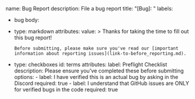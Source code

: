 name: Bug Report
description: File a bug report
title: "[Bug]: "
labels: 
  - bug
body:
  - type: markdown
    attributes:
      value: >
        Thanks for taking the time to fill out this bug report!
        
        Before submitting, please make sure you've read our [important information about reporting issues](link-to-before_reporting.md).
  - type: checkboxes
    id: terms
    attributes:
      label: Preflight Checklist
      description: Please ensure you've completed these before submitting
      options:
        - label: I have verified this is an actual bug by asking in the Discord
          required: true
        - label: I understand that GitHub issues are ONLY for verified bugs in the code
          required: true